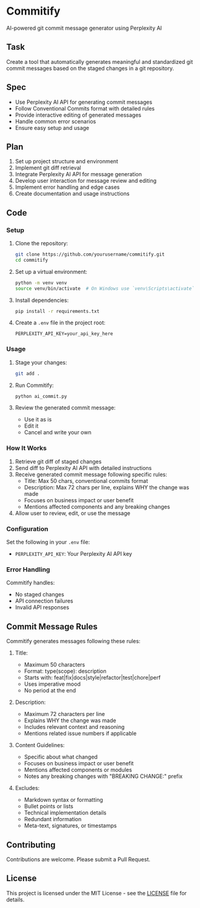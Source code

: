 # Commitify

AI-powered git commit message generator using Perplexity AI

## Task

Create a tool that automatically generates meaningful and standardized git commit messages based on the staged changes in a git repository.

## Spec

- Use Perplexity AI API for generating commit messages
- Follow Conventional Commits format with detailed rules
- Provide interactive editing of generated messages
- Handle common error scenarios
- Ensure easy setup and usage

## Plan

1. Set up project structure and environment
2. Implement git diff retrieval
3. Integrate Perplexity AI API for message generation
4. Develop user interaction for message review and editing
5. Implement error handling and edge cases
6. Create documentation and usage instructions

## Code

### Setup

1. Clone the repository:
   ```bash
   git clone https://github.com/yourusername/commitify.git
   cd commitify
   ```

2. Set up a virtual environment:
   ```bash
   python -m venv venv
   source venv/bin/activate  # On Windows use `venv\Scripts\activate`
   ```

3. Install dependencies:
   ```bash
   pip install -r requirements.txt
   ```

4. Create a `.env` file in the project root:
   ```
   PERPLEXITY_API_KEY=your_api_key_here
   ```

### Usage

1. Stage your changes:
   ```bash
   git add .
   ```

2. Run Commitify:
   ```bash
   python ai_commit.py
   ```

3. Review the generated commit message:
   - Use it as is
   - Edit it
   - Cancel and write your own

### How It Works

1. Retrieve git diff of staged changes
2. Send diff to Perplexity AI API with detailed instructions
3. Receive generated commit message following specific rules:
   - Title: Max 50 chars, conventional commits format
   - Description: Max 72 chars per line, explains WHY the change was made
   - Focuses on business impact or user benefit
   - Mentions affected components and any breaking changes
4. Allow user to review, edit, or use the message

### Configuration

Set the following in your `.env` file:
- `PERPLEXITY_API_KEY`: Your Perplexity AI API key

### Error Handling

Commitify handles:
- No staged changes
- API connection failures
- Invalid API responses

## Commit Message Rules

Commitify generates messages following these rules:

1. Title:
   - Maximum 50 characters
   - Format: type(scope): description
   - Starts with: feat|fix|docs|style|refactor|test|chore|perf
   - Uses imperative mood
   - No period at the end

2. Description:
   - Maximum 72 characters per line
   - Explains WHY the change was made
   - Includes relevant context and reasoning
   - Mentions related issue numbers if applicable

3. Content Guidelines:
   - Specific about what changed
   - Focuses on business impact or user benefit
   - Mentions affected components or modules
   - Notes any breaking changes with "BREAKING CHANGE:" prefix

4. Excludes:
   - Markdown syntax or formatting
   - Bullet points or lists
   - Technical implementation details
   - Redundant information
   - Meta-text, signatures, or timestamps

## Contributing

Contributions are welcome. Please submit a Pull Request.

## License

This project is licensed under the MIT License - see the [LICENSE](LICENSE) file for details.
